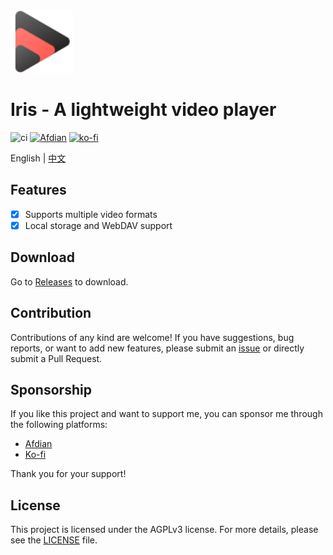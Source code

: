 <img height="100px" width="100px" alt="icon" src="./assets/images/icon.svg"/>

# Iris - A lightweight video player

![ci](https://github.com/nini22P/Iris/actions/workflows/ci.yml/badge.svg)
<a href="https://afdian.com/a/nini22P"><img alt="Afdian" style="height: 30px;" src="https://pic1.afdiancdn.com/static/img/welcome/button-sponsorme.png"></a>
[![ko-fi](https://ko-fi.com/img/githubbutton_sm.svg)](https://ko-fi.com/nini22p)

English | [中文](./README_CN.md)

## Features

- [x] Supports multiple video formats
- [x] Local storage and WebDAV support

## Download

Go to [Releases](https://github.com/nini22P/Iris/releases) to download.

## Contribution

Contributions of any kind are welcome! If you have suggestions, bug reports, or want to add new features, please submit an [issue](https://github.com/nini22P/Iris/issues) or directly submit a Pull Request.

## Sponsorship

If you like this project and want to support me, you can sponsor me through the following platforms:

- [Afdian](https://afdian.com/a/nini22P)
- [Ko-fi](https://ko-fi.com/nini22p)

Thank you for your support!

## License

This project is licensed under the AGPLv3 license. For more details, please see the [LICENSE](./LICENSE) file.